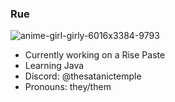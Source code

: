 ### Rue
![anime-girl-girly-6016x3384-9793](https://github.com/AHRUUUUU/AHRUUUUU/assets/154571987/a14e1a1f-2d8e-4d88-b77e-b51efcaf5fe8)

- Currently working on a Rise Paste
- Learning Java
- Discord: @thesatanictemple
- Pronouns: they/them

